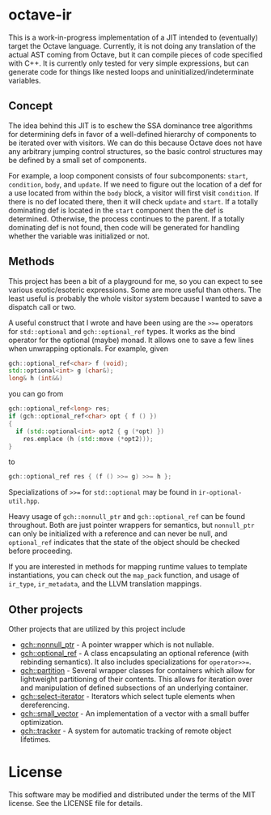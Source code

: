 # octave-ir

This is a work-in-progress implementation of a JIT intended to (eventually) target the Octave language. Currently, it is not doing any translation of the actual AST coming from Octave, but it can compile pieces of code specified with C++. It is currently only tested for very simple expressions, but can generate code for things like nested loops and uninitialized/indeterminate variables.

## Concept

The idea behind this JIT is to eschew the SSA dominance tree algorithms for determining defs in favor of a well-defined hierarchy of components to be iterated over with visitors. We can do this because Octave does not have any arbitrary jumping control structures, so the basic control structures may be defined by a small set of components. 

For example, a loop component consists of four subcomponents: `start`, `condition`, `body`, and `update`. If we need to figure out the location of a def for a use located from within the `body` block, a visitor will first visit `condition`. If there is no def located there, then it will check `update` and `start`. If a totally dominating def is located in the `start` component then the def is determined. Otherwise, the process continues to the parent. If a totally dominating def is not found, then code will be generated for handling whether the variable was initialized or not.

## Methods

This project has been a bit of a playground for me, so you can expect to see various exotic/esoteric expressions. Some are more useful than others. The least useful is probably the whole visitor system because I wanted to save a dispatch call or two.

A useful construct that I wrote and have been using are the `>>=` operators for `std::optional` and `gch::optional_ref` types. It works as the bind operator for the optional (maybe) monad. It allows one to save a few lines when unwrapping optionals. For example, given 

```c++
gch::optional_ref<char> f (void);
std::optional<int> g (char&);
long& h (int&&)
```

you can go from 

```c++
gch::optional_ref<long> res;
if (gch::optional_ref<char> opt { f () })
{
  if (std::optional<int> opt2 { g (*opt) })
    res.emplace (h (std::move (*opt2)));
}
```

to

```c++
gch::optional_ref res { (f () >>= g) >>= h };
```

Specializations of `>>=` for `std::optional` may be found in `ir-optional-util.hpp`.

Heavy usage of `gch::nonnull_ptr` and `gch::optional_ref` can be found throughout. Both are just pointer wrappers for semantics, but `nonnull_ptr` can only be initialized with a reference and can never be null, and `optional_ref` indicates that the state of the object should be checked before proceeding.

If you are interested in methods for mapping runtime values to template instantiations, you can check out the `map_pack` function, and usage of `ir_type`, `ir_metadata`, and the LLVM translation mappings.

## Other projects

Other projects that are utilized by this project include 

- [gch::nonnull_ptr](https://github.com/gharveymn/nonnull_ptr) - A pointer wrapper which is not nullable.
- [gch::optional_ref](https://github.com/gharveymn/optional_ref) - A class encapsulating an optional reference (with rebinding semantics). It also includes specializations for `operator>>=`.
- [gch::partition](https://github.com/gharveymn/partition) - Several wrapper classes for containers which allow for lightweight partitioning of their contents. This allows for iteration over and manipulation of defined subsections of an underlying container.
- [gch::select-iterator](https://github.com/gharveymn/select-iterator) - Iterators which select tuple elements when dereferencing.
- [gch::small_vector](https://github.com/gharveymn/small_vector) - An implementation of a vector with a small buffer optimization.
- [gch::tracker](https://github.com/gharveymn/tracker) - A system for automatic tracking of remote object lifetimes.

# License

This software may be modified and distributed under the terms of the MIT license. See the LICENSE file for details.
